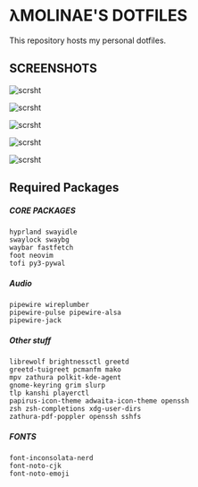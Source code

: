 # λMOLINAE'S DOTFILES
This repository hosts my personal dotfiles.

## SCREENSHOTS
![scrsht](https://tohru.party/S4xdOkmszZhP4vUE8xSOIlvr7iqO.png)

![scrsht](https://tohru.party/HkMYRDAomDjCQDl2U9Kb1QmZvV5L.png)

![scrsht](https://tohru.party/krdCJrZLw3FQP9AhRSJNzCqTTbyc.png)

![scrsht](https://tohru.party/EqHFn24OVFOmhutiAUorpKMVbwL8.png)

![scrsht](https://tohru.party/vpzOu6ZD42arUeo617J9iUety48h.png)

## Required Packages
##### CORE PACKAGES
```
hyprland swayidle
swaylock swaybg
waybar fastfetch
foot neovim
tofi py3-pywal
```

##### Audio
```
pipewire wireplumber
pipewire-pulse pipewire-alsa
pipewire-jack
```

##### Other stuff
```
librewolf brightnessctl greetd
greetd-tuigreet pcmanfm mako
mpv zathura polkit-kde-agent
gnome-keyring grim slurp
tlp kanshi playerctl
papirus-icon-theme adwaita-icon-theme openssh
zsh zsh-completions xdg-user-dirs
zathura-pdf-poppler openssh sshfs
```

##### FONTS
```
font-inconsolata-nerd
font-noto-cjk
font-noto-emoji
```
